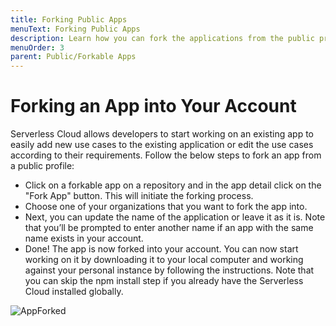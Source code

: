 ```yaml
---
title: Forking Public Apps
menuText: Forking Public Apps
description: Learn how you can fork the applications from the public profiles and start working on that
menuOrder: 3
parent: Public/Forkable Apps
---
```


# Forking an App into Your Account

Serverless Cloud allows developers to start working on an existing app to easily add new use cases to the existing application or edit the use cases according to their requirements. Follow the below steps to fork an app from a public profile:

- Click on a forkable app on a repository and in the app detail click on the "Fork App" button. This will initiate the forking process.
- Choose one of your organizations that you want to fork the app into.
- Next, you can update the name of the application or leave it as it is. Note that you’ll be prompted to enter another name if an app with the same name exists in your account.
- Done! The app is now forked into your account. You can now start working on it by downloading it to your local computer and working against your personal instance by following the instructions. Note that you can skip the npm install step if you already have the Serverless Cloud installed globally.

![AppForked](https://user-images.githubusercontent.com/85096820/141510723-3b267df4-7761-4d3b-bf3c-e577f72fc6e8.png)
